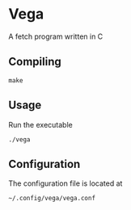 # Vega
A fetch program written in C



## Compiling

	make

## Usage
Run the executable

	./vega

## Configuration
The configuration file is located at 

	~/.config/vega/vega.conf
